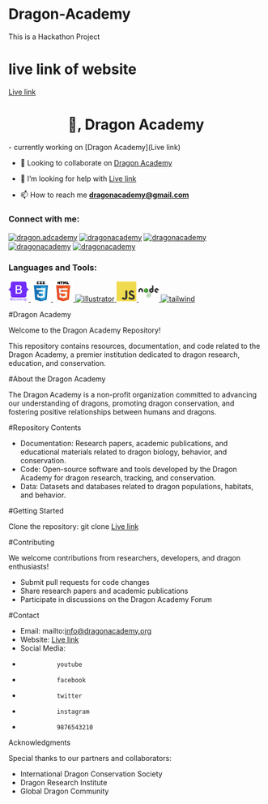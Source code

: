 # Dragon-Academy
This is a Hackathon Project


# live link of website  

[Live link](https://nitinchakrawarti.github.io/Dragon-Academy)


<h1 align="center">👋, Dragon Academy</h1>
- currently working on [Dragon Academy](Live link)

- 👯 Looking to collaborate on [Dragon Academy](https://nitinchakrawarti.github.io/Dragon-Academy)

- 🤝 I’m looking for help with [Live link](https://nitinchakrawarti.github.io/Dragon-Academy)

- 📫 How to reach me **dragonacademy@gmail.com**

<h3 align="left">Connect with me:</h3>

<p align="left">
<a href="https://dev.to/dragon.adcademy" target="blank"><img align="center" src="https://raw.githubusercontent.com/rahuldkjain/github-profile-readme-generator/master/src/images/icons/Social/devto.svg" alt="dragon.adcademy" height="30" width="40" /></a>
<a href="https://twitter.com/dragonacademy" target="blank"><img align="center" src="https://raw.githubusercontent.com/rahuldkjain/github-profile-readme-generator/master/src/images/icons/Social/twitter.svg" alt="dragonacademy" height="30" width="40" /></a>
<a href="https://fb.com/dragonacademy" target="blank"><img align="center" src="https://raw.githubusercontent.com/rahuldkjain/github-profile-readme-generator/master/src/images/icons/Social/facebook.svg" alt="dragonacademy" height="30" width="40" /></a>
<a href="https://instagram.com/dragonacademy" target="blank"><img align="center" src="https://raw.githubusercontent.com/rahuldkjain/github-profile-readme-generator/master/src/images/icons/Social/instagram.svg" alt="dragonacademy" height="30" width="40" /></a>
<a href="https://www.youtube.com/c/dragonacademy" target="blank"><img align="center" src="https://raw.githubusercontent.com/rahuldkjain/github-profile-readme-generator/master/src/images/icons/Social/youtube.svg" alt="dragonacademy" height="30" width="40" /></a>
</p>

<h3 align="left">Languages and Tools:</h3>
<p align="left"> <a href="https://getbootstrap.com" target="_blank" rel="noreferrer"> <img src="https://raw.githubusercontent.com/devicons/devicon/master/icons/bootstrap/bootstrap-plain-wordmark.svg" alt="bootstrap" width="40" height="40"/> </a> <a href="https://www.w3schools.com/css/" target="_blank" rel="noreferrer"> <img src="https://raw.githubusercontent.com/devicons/devicon/master/icons/css3/css3-original-wordmark.svg" alt="css3" width="40" height="40"/> </a> <a href="https://www.w3.org/html/" target="_blank" rel="noreferrer"> <img src="https://raw.githubusercontent.com/devicons/devicon/master/icons/html5/html5-original-wordmark.svg" alt="html5" width="40" height="40"/> </a> <a href="https://www.adobe.com/in/products/illustrator.html" target="_blank" rel="noreferrer"> <img src="https://www.vectorlogo.zone/logos/adobe_illustrator/adobe_illustrator-icon.svg" alt="illustrator" width="40" height="40"/> </a> <a href="https://developer.mozilla.org/en-US/docs/Web/JavaScript" target="_blank" rel="noreferrer"> <img src="https://raw.githubusercontent.com/devicons/devicon/master/icons/javascript/javascript-original.svg" alt="javascript" width="40" height="40"/> </a> <a href="https://nodejs.org" target="_blank" rel="noreferrer"> <img src="https://raw.githubusercontent.com/devicons/devicon/master/icons/nodejs/nodejs-original-wordmark.svg" alt="nodejs" width="40" height="40"/> </a> <a href="https://tailwindcss.com/" target="_blank" rel="noreferrer"> <img src="https://www.vectorlogo.zone/logos/tailwindcss/tailwindcss-icon.svg" alt="tailwind" width="40" height="40"/> </a> </p>


#Dragon Academy

Welcome to the Dragon Academy Repository!

This repository contains resources, documentation, and code related to the Dragon Academy, a premier institution dedicated to dragon research, education, and conservation.


#About the Dragon Academy

The Dragon Academy is a non-profit organization committed to advancing our understanding of dragons, promoting dragon conservation, and fostering positive relationships between humans and dragons.


#Repository Contents 

- Documentation: Research papers, academic publications, and educational materials related to dragon biology, behavior, and conservation.
- Code: Open-source software and tools developed by the Dragon Academy for dragon research, tracking, and conservation.
- Data: Datasets and databases related to dragon populations, habitats, and behavior.


#Getting Started

 Clone the repository: git clone [Live link](https://nitinchakrawarti.github.io/Dragon-Academy)

#Contributing

We welcome contributions from researchers, developers, and dragon enthusiasts!
- Submit pull requests for code changes
- Share research papers and academic publications
- Participate in discussions on the Dragon Academy Forum





#Contact

- Email: mailto:info@dragonacademy.org
- Website: [Live link](https://nitinchakrawarti.github.io/Dragon-Academy)
- Social Media:
-               youtube
-               facebook
-               twitter
-               instagram
-               9876543210


Acknowledgments

Special thanks to our partners and collaborators:

- International Dragon Conservation Society
- Dragon Research Institute
- Global Dragon Community



